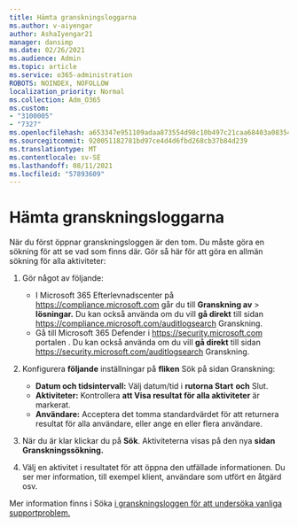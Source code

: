 ```yaml
---
title: Hämta granskningsloggarna
ms.author: v-aiyengar
author: AshaIyengar21
manager: dansimp
ms.date: 02/26/2021
ms.audience: Admin
ms.topic: article
ms.service: o365-administration
ROBOTS: NOINDEX, NOFOLLOW
localization_priority: Normal
ms.collection: Adm_O365
ms.custom:
- "3100005"
- "7327"
ms.openlocfilehash: a653347e951109adaa873554d98c10b497c21caa68403a083543c806c310e079
ms.sourcegitcommit: 920051182781bd97ce4d4d6fbd268cb37b84d239
ms.translationtype: MT
ms.contentlocale: sv-SE
ms.lasthandoff: 08/11/2021
ms.locfileid: "57893609"
---
```

# <a name="retrieve-the-audit-logs"></a>Hämta granskningsloggarna

När du först öppnar granskningsloggen är den tom. Du måste göra en sökning för att se vad som finns där. Gör så här för att göra en allmän sökning för alla aktiviteter:

1. Gör något av följande:
   - I Microsoft 365 Efterlevnadscenter på <https://compliance.microsoft.com> går du till **Granskning av** \> **lösningar.** Du kan också använda om du vill **gå direkt** till sidan <https://compliance.microsoft.com/auditlogsearch> Granskning.
   - Gå till Microsoft 365 Defender i <https://security.microsoft.com> portalen .  Du kan också använda om du vill **gå direkt** till sidan <https://security.microsoft.com/auditlogsearch> Granskning.

2. Konfigurera **följande** inställningar på **fliken** Sök på sidan Granskning:
   - **Datum och tidsintervall:** Välj datum/tid i **rutorna Start** **och** Slut.
   - **Aktiviteter:** Kontrollera **att Visa resultat för alla aktiviteter** är markerat.
   - **Användare:** Acceptera det tomma standardvärdet för att returnera resultat för alla användare, eller ange en eller flera användare.

3. När du är klar klickar du på **Sök**. Aktiviteterna visas på den nya **sidan Granskningssökning.**

4. Välj en aktivitet i resultatet för att öppna den utfällade informationen. Du ser mer information, till exempel klient, användare som utfört en åtgärd osv.

Mer information finns i Söka [i granskningsloggen för att undersöka vanliga supportproblem.](https://docs.microsoft.com/microsoft-365/compliance/auditing-troubleshooting-scenarios)
